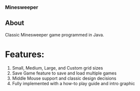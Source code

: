 ### Minesweeper

## About

Classic Minesweeper game programmed in Java.
# Features:
1. Small, Medium, Large, and Custom grid sizes
2. Save Game feature to save and load multiple games
3. Middle Mouse support and classic design decisions
4. Fully implemented with a how-to play guide and intro graphic
